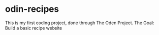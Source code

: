 # odin-recipes

This is my first coding project, done through The Oden Project.
The Goal: Build a basic recipe website

